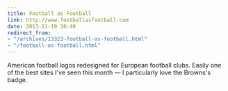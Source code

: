 ```yaml
---
title: Football as Football
link: http://www.footballasfootball.com
date: 2013-11-19 20:49
redirect_from:
- "/archives/13323-football-as-football.html"
- "/football-as-football.html"
---
```



American football logos redesigned for European football clubs. Easily one of the best sites I've seen this month &mdash; I particularly love the Browns's badge.
